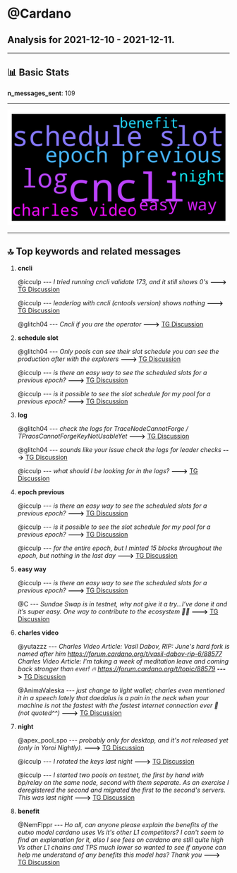 # **@Cardano**
 ## Analysis for **2021-12-10** - **2021-12-11**.

---

## 📊 **Basic Stats**

**n_messages_sent**: 109

---
![wordcloud](Cardano_1Days_wordcloud.png)

---


## 🔝 **Top keywords and related messages**

1. **cncli**

    @icculp --- *I tried running cncli validate 173, and it still shows 0's* **--->** [TG Discussion](https://t.me/Cardano/757366)

    @icculp --- *leaderlog with cncli (cntools version) shows nothing* **--->** [TG Discussion](https://t.me/Cardano/757363)

    @glitch04 --- *Cncli if you are the operator* **--->** [TG Discussion](https://t.me/Cardano/757362)

2. **schedule slot**

    @glitch04 --- *Only pools can see their slot schedule you can see the production after with the explorers* **--->** [TG Discussion](https://t.me/Cardano/757357)

    @icculp --- *is there an easy way to see the scheduled slots for a previous epoch?* **--->** [TG Discussion](https://t.me/Cardano/757325)

    @icculp --- *is it possible to see the slot schedule for my pool for a previous epoch?* **--->** [TG Discussion](https://t.me/Cardano/757358)

3. **log**

    @glitch04 --- *check the logs for TraceNodeCannotForge / TPraosCannotForgeKeyNotUsableYet* **--->** [TG Discussion](https://t.me/Cardano/757380)

    @glitch04 --- *sounds like your issue check the logs for leader checks* **--->** [TG Discussion](https://t.me/Cardano/757368)

    @icculp --- *what should I be looking for in the logs?* **--->** [TG Discussion](https://t.me/Cardano/757371)

4. **epoch previous**

    @icculp --- *is there an easy way to see the scheduled slots for a previous epoch?* **--->** [TG Discussion](https://t.me/Cardano/757325)

    @icculp --- *is it possible to see the slot schedule for my pool for a previous epoch?* **--->** [TG Discussion](https://t.me/Cardano/757358)

    @icculp --- *for the entire epoch, but I minted 15 blocks throughout the epoch, but nothing in the last day* **--->** [TG Discussion](https://t.me/Cardano/757364)

5. **easy way**

    @icculp --- *is there an easy way to see the scheduled slots for a previous epoch?* **--->** [TG Discussion](https://t.me/Cardano/757325)

    @C --- *Sundae Swap is in testnet, why not give it a try…I’ve done it and it’s super easy. One way to contribute to the ecosystem 👍🏻* **--->** [TG Discussion](https://t.me/Cardano/757446)

6. **charles video**

    @yutazzz --- *Charles Video Article: Vasil Dabov, RIP: June's hard fork is named after him  https://forum.cardano.org/t/vasil-dabov-rip-6/88577  Charles Video Article: I'm taking a week of meditation leave and coming back stronger than ever! 🔥  https://forum.cardano.org/t/topic/88579* **--->** [TG Discussion](https://t.me/Cardano/757450)

    @AnimaValeska --- *just change to light wallet; charles even mentioned it in a speech lately that daedalus is a pain in the neck when your machine is not the fastest with the fastest internet connection ever 🙈 (not quoted^^)* **--->** [TG Discussion](https://t.me/Cardano/757289)

7. **night**

    @apex_pool_spo --- *probably only for desktop, and it's not released yet (only in Yoroi Nightly).* **--->** [TG Discussion](https://t.me/Cardano/756984)

    @icculp --- *I rotated the keys last night* **--->** [TG Discussion](https://t.me/Cardano/757367)

    @icculp --- *I started two pools on testnet, the first by hand with bp/relay on the same node, second with them separate. As an exercise I deregistered the second and migrated the first to the second's servers. This was last night* **--->** [TG Discussion](https://t.me/Cardano/757359)

8. **benefit**

    @NemFlppr --- *Ho all, can anyone please explain the benefits of the eutxo model cardano uses Vs it's other L1 competitors? I can't seem to find an explanation for it, also I see fees on cardano are still quite high Vs other L1 chains and TPS much lower so wanted to see if anyone can help me understand of any benefits this model has? Thank you* **--->** [TG Discussion](https://t.me/Cardano/757396)

